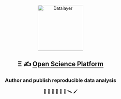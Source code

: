 <div align="center">
  <a href="https://datalayer.io">
    <img
      alt="Datalayer"
      src="https://assets.datalayer.design/datalayer-25.svg"
      width="150"
    />
  </a>
</div>

<h2 align="center">
  Ξ ✍️ <a href="https://datalayer.io">Open Science Platform</a>
</h2>

<h3 align="center">
  Author and publish reproducible data analysis
</h3>

<p align="center">
  🧬 🧪 🔬 📐 🔭 📡 🛰️ 🖌️
</p>
